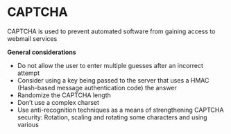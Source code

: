 # CAPTCHA

CAPTCHA is used to prevent automated software from gaining access to webmail services

**General considerations**

- Do not allow the user to enter multiple guesses after an incorrect attempt
- Consider using a key being passed to the server that uses a HMAC (Hash-based message authentication code) the answer
- Randomize the CAPTCHA length
- Don’t use a complex charset
- Use anti-recognition techniques as a means of strengthening CAPTCHA security: Rotation, scaling and rotating some characters and using various
